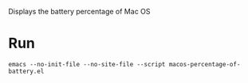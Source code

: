 Displays the battery percentage of Mac OS

# Run

``` shell
emacs --no-init-file --no-site-file --script macos-percentage-of-battery.el
```
